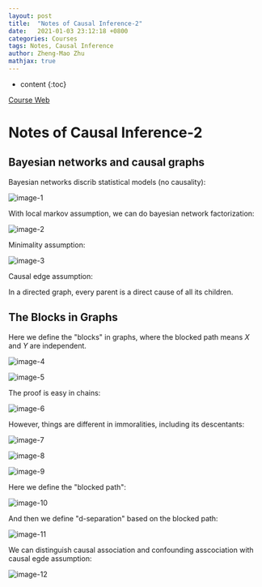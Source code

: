 ```yaml
---
layout: post
title:  "Notes of Causal Inference-2"
date:   2021-01-03 23:12:18 +0800
categories: Courses
tags: Notes, Causal Inference
author: Zheng-Mao Zhu
mathjax: true
---
```


* content
{:toc}

[Course Web](https://www.bradyneal.com/causal-inference-course)

# Notes of Causal Inference-2

## Bayesian networks and causal graphs

Bayesian networks discrib statistical models (no causality):

![image-1](\images\2021-01-03-Causal-2\image-1.png)

With local markov assumption, we can do bayesian network factorization:

![image-2](\images\2021-01-03-Causal-2\image-2.png)

Minimality assumption:

![image-3](\images\2021-01-03-Causal-2\image-3.png)

Causal edge assumption:

In a directed graph, every parent is a direct cause of all its children.

## The Blocks in Graphs

Here we define the "blocks" in graphs, where the blocked path means $X$ and $Y$ are independent. 

![image-4](\images\2021-01-03-Causal-2\image-4.png)

![image-5](\images\2021-01-03-Causal-2\image-5.png)

The proof is easy in chains:

![image-6](\images\2021-01-03-Causal-2\image-6.png)

However, things are different in immoralities, including its descentants:

![image-7](\images\2021-01-03-Causal-2\image-7.png)

![image-8](\images\2021-01-03-Causal-2\image-8.png)

![image-9](\images\2021-01-03-Causal-2\image-9.png)

Here we define the "blocked path":

![image-10](\images\2021-01-03-Causal-2\image-10.png)

And then we define "d-separation" based on the blocked path:

![image-11](\images\2021-01-03-Causal-2\image-11.png)

We can distinguish causal association and confounding asscociation with causal egde assumption:

![image-12](\images\2021-01-03-Causal-2\image-12.png)